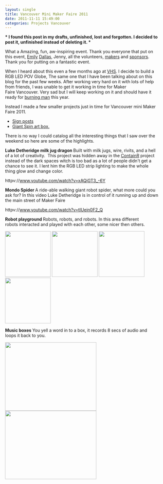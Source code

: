 ```yaml
---
layout: single
title: Vancouver Mini Maker Faire 2011
date: 2011-11-11 15:49:00
categories: Projects Vancouver
---
```

<strong>* I found this post in my drafts, unfinished, lost and forgotten. I decided to post it, unfinished instead of deleting it. * </strong>

What a Amazing, fun, aw-inspiring event. Thank you everyone that put on this event, <a href="http://bluemollusc.com/">Emily</a> <a href="http://www.bigsight.org/dallas_luther">Dallas</a>, Jenny, all the volunteers, <a href="http://makerfaire.ca/makers/">makers</a> and <a href="http://makerfaire.ca/sponsorship/">sponsors</a>. Thank you for putting on a fantastic event.

When I heard about this even a few months ago at <a href="http://vancouver.hackspace.ca">VHS</a>. I decide to build a RGB LED POV Globe, The same one that I have been talking about on this blog for the past few weeks. After working very hard on it with lots of help from friends, I was unable to get it working in time for Maker Faire Vancouver. Very sad but I will keep working on it and should have it ready for <a href="http://www.burningman.com/">burning man</a> this year.

Instead I made a few smaller projects just in time for Vancouver mini Maker Faire 2011.
<ul>
	<li><a href="/maker-faire-sign-posts/">Sign posts</a></li>
	<li><a href="/spin-art-vancouver-mini-maker-faire-2011/">Giant Spin art box. </a></li>
</ul>
There is no way I could catalog all the interesting things that I saw over the weekend so here are some of the highlights.

<strong>Luke Detheridge milk jug dragon
</strong>Built with milk jugs, wire, rivits, and a hell of a lot of creativity.  This project was hidden away in the <a href="http://www.containr.com/">ContainR</a> project instead of the dark spaces witch is too bad as a lot of people didn't get a chance to see it. I lent him the RGB LED strip lighting to make the whole thing glow and change color.

httpv://www.youtube.com/watch?v=xAQjGT3_-6Y

<strong>Mondo Spider
</strong>A ride-able walking giant robot spider, what more could you ask for?
In this video Luke Detheridge is in control of it running up and down the main street of Maker Faire

httpv://www.youtube.com/watch?v=tIUein0F2_Q

<strong>Robot playground
</strong>Robots, robots, and robots. In this area different robots interacted and played with each other, some nicer then others.

<a href="/public/uploads/2011/06/IMG_2919.jpg"><img class="alignnone size-thumbnail wp-image-1569" title="IMG_2919" src="/public/uploads/2011/06/IMG_2919-150x150.jpg" alt="" width="150" height="150" /></a> <a href="/public/uploads/2011/06/IMG_3121.jpg"><img class="alignnone size-thumbnail wp-image-1572" title="IMG_3121" src="/public/uploads/2011/06/IMG_3121-150x150.jpg" alt="" width="150" height="150" /></a> <a href="/public/uploads/2011/06/IMG_3027.jpg"><img class="alignnone size-thumbnail wp-image-1571" title="IMG_3027" src="/public/uploads/2011/06/IMG_3027-150x150.jpg" alt="" width="150" height="150" /></a> <a href="/public/uploads/2011/06/IMG_2919.jpg"><img class="alignnone size-thumbnail wp-image-1569" title="IMG_2919" src="/public/uploads/2011/06/IMG_2919-150x150.jpg" alt="" width="150" height="150" /></a>

<strong>Music boxes </strong>
You yell a word in to a box, it records 8 secs of audio and loops it back to you.

<a href="/public/uploads/2011/06/IMG_2927.jpg"><img class="alignnone size-medium wp-image-1567" title="IMG_2927" src="/public/uploads/2011/06/IMG_2927-300x225.jpg" alt="" width="300" height="225" /></a> <a href="/public/uploads/2011/06/IMG_2926.jpg"><img class="alignnone size-medium wp-image-1568" title="IMG_2926" src="/public/uploads/2011/06/IMG_2926-300x225.jpg" alt="" width="300" height="225" /></a>

&nbsp;
